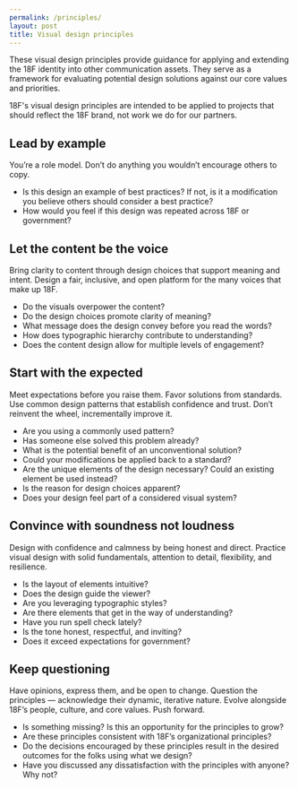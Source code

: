 ```yaml
---
permalink: /principles/
layout: post
title: Visual design principles
---
```


These visual design principles provide guidance for applying and extending the 18F identity into other communication assets. They serve as a framework for evaluating potential design solutions against our core values and priorities.

18F's visual design principles are intended to be applied to projects that should reflect the 18F brand, not work we do for our partners.

## Lead by example
You’re a role model. Don’t do anything you wouldn’t encourage others to copy.
* Is this design an example of best practices? If not, is it a modification you believe others should consider a best practice?
* How would you feel if this design was repeated across 18F or government?

## Let the content be the voice
Bring clarity to content through design choices that support meaning and intent. Design a fair, inclusive, and open platform for the many voices that make up 18F.
* Do the visuals overpower the content?
* Do the design choices promote clarity of meaning?
* What message does the design convey before you read the words?
* How does typographic hierarchy contribute to understanding?
* Does the content design allow for multiple levels of engagement?

## Start with the expected
Meet expectations before you raise them. Favor solutions from standards. Use common design patterns that establish confidence and trust. Don’t reinvent the wheel, incrementally improve it.
* Are you using a commonly used pattern?
* Has someone else solved this problem already?
* What is the potential benefit of an unconventional solution?
* Could your modifications be applied back to a standard?
* Are the unique elements of the design necessary? Could an existing element be used instead?
* Is the reason for design choices apparent?
* Does your design feel part of a considered visual system?

## Convince with soundness not loudness
Design with confidence and calmness by being honest and direct. Practice visual design with solid fundamentals, attention to detail, flexibility, and resilience.
* Is the layout of elements intuitive?
* Does the design guide the viewer?
* Are you leveraging typographic styles?
* Are there elements that get in the way of understanding?
* Have you run spell check lately?
* Is the tone honest, respectful, and inviting?
* Does it exceed expectations for government?

## Keep questioning
Have opinions, express them, and be open to change. Question the principles — acknowledge their dynamic, iterative nature. Evolve alongside 18F’s people, culture, and core values. Push forward.
* Is something missing? Is this an opportunity for the principles to grow?
* Are these principles consistent with 18F’s organizational principles?
* Do the decisions encouraged by these principles result in the desired outcomes for the folks using what we design?
* Have you discussed any dissatisfaction with the principles with anyone? Why not?
